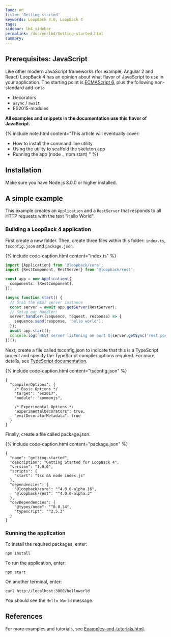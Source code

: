 ```yaml
---
lang: en
title: 'Getting started'
keywords: LoopBack 4.0, LoopBack 4
tags:
sidebar: lb4_sidebar
permalink: /doc/en/lb4/Getting-started.html
summary:
---
```

## Prerequisites: JavaScript

Like other modern JavaScript frameworks (for example, Angular 2 and React) LoopBack 4 has an opinion about what flavor of JavaScript to use in your application.
The starting point is [ECMAScript 6](http://www.ecma-international.org/ecma-262/6.0/), plus the following non-standard add-ons:

 - Decorators
 - `async` / `await`
 - ES2015-modules

**All examples and snippets in the documentation use this flavor of JavaScript.**

{% include note.html content="This article will eventually cover:
- How to install the command line utility
- Using the utility to scaffold the skeleton app
- Running the app (node ., npm start)
" %}

## Installation

Make sure you have Node.js 8.0.0 or higher installed.

## A simple example

This example creates an `Application` and a `RestServer` that responds to all HTTP requests with the text "Hello World".

### Building a LoopBack 4 application
First create a new folder.  Then, create three files within this folder: `index.ts`, `tsconfig.json` and `package.json`.  

{% include code-caption.html content="index.ts" %}
```ts
import {Application} from '@loopback/core';
import {RestComponent, RestServer} from '@loopback/rest';

const app = new Application({
  components: [RestComponent],
});

(async function start() {
  // Grab the REST server instance
  const server = await app.getServer(RestServer);
  // Setup our handler!
  server.handler((sequence, request, response) => {
    sequence.send(response, 'hello world');
  });
  await app.start();
  console.log(`REST server listening on port ${server.getSync('rest.port')}`);
})();

```

Next, create a file called tsconfig.json to indicate that this is a TypeScript project and specify the TypeScript compiler options required.  For more details, see [TypeScript documentation](https://www.typescriptlang.org/docs/handbook/tsconfig-json.html).

{% include code-caption.html content="tsconfig.json" %}
```
{
  "compilerOptions": {
    /* Basic Options */
    "target": "es2017",                          
    "module": "commonjs",                     

    /* Experimental Options */
    "experimentalDecorators": true,
    "emitDecoratorMetadata": true
  }
}
```

Finally, create a file called package.json. 

{% include code-caption.html content="package.json" %}
```
{
  "name": "getting-started",
  "description": "Getting Started for LoopBack 4",
  "version": "1.0.0",
  "scripts": {
    "start": "tsc && node index.js"
  },
  "dependencies": {
    "@loopback/core": "^4.0.0-alpha.16",
    "@loopback/rest": "^4.0.0-alpha.3"
  },
  "devDependencies": {
    "@types/node": "^8.0.34",
    "typescript": "^2.5.3"
  }
}
```

### Running the application

To install the required packages, enter:
```
npm install
```

To run the application, enter:
```
npm start
```

On another terminal, enter:
```
curl http://localhost:3000/helloworld
```
You should see the `Hello World` message.


## References

For more examples and tutorials, see [Examples-and-tutorials.html](http://loopback.io/doc/en/lb4/Examples-and-tutorials.html).